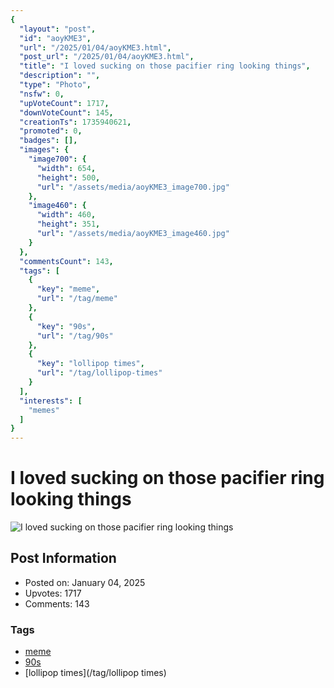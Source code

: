 ```yaml
---
{
  "layout": "post",
  "id": "aoyKME3",
  "url": "/2025/01/04/aoyKME3.html",
  "post_url": "/2025/01/04/aoyKME3.html",
  "title": "I loved sucking on those pacifier ring looking things",
  "description": "",
  "type": "Photo",
  "nsfw": 0,
  "upVoteCount": 1717,
  "downVoteCount": 145,
  "creationTs": 1735940621,
  "promoted": 0,
  "badges": [],
  "images": {
    "image700": {
      "width": 654,
      "height": 500,
      "url": "/assets/media/aoyKME3_image700.jpg"
    },
    "image460": {
      "width": 460,
      "height": 351,
      "url": "/assets/media/aoyKME3_image460.jpg"
    }
  },
  "commentsCount": 143,
  "tags": [
    {
      "key": "meme",
      "url": "/tag/meme"
    },
    {
      "key": "90s",
      "url": "/tag/90s"
    },
    {
      "key": "lollipop times",
      "url": "/tag/lollipop-times"
    }
  ],
  "interests": [
    "memes"
  ]
}
---
```


# I loved sucking on those pacifier ring looking things

![I loved sucking on those pacifier ring looking things](/assets/media/aoyKME3_image700.jpg)

## Post Information

- Posted on: January 04, 2025
- Upvotes: 1717
- Comments: 143

### Tags

- [meme](/tag/meme)
- [90s](/tag/90s)
- [lollipop times](/tag/lollipop times)
